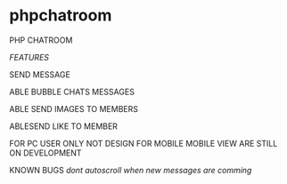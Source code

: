 # phpchatroom
PHP CHATROOM

*FEATURES*

SEND MESSAGE

ABLE BUBBLE CHATS MESSAGES

ABLE SEND IMAGES TO MEMBERS

ABLESEND LIKE TO MEMBER


FOR PC USER ONLY NOT DESIGN FOR MOBILE
MOBILE VIEW ARE STILL ON DEVELOPMENT

KNOWN BUGS
*dont autoscroll when new messages are comming*



